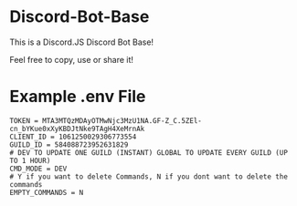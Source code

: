 # Discord-Bot-Base
This is a Discord.JS Discord Bot Base!

Feel free to copy, use or share it!

# Example .env File
```
TOKEN = MTA3MTQzMDAyOTMwNjc3MzU1NA.GF-Z_C.5ZEl-cn_bYKue0xXyKBDJtNke9TAgH4XeMrnAk
CLIENT_ID = 1061250029306773554
GUILD_ID = 584088723952631829
# DEV TO UPDATE ONE GUILD (INSTANT) GLOBAL TO UPDATE EVERY GUILD (UP TO 1 HOUR)
CMD_MODE = DEV
# Y if you want to delete Commands, N if you dont want to delete the commands
EMPTY_COMMANDS = N
```
